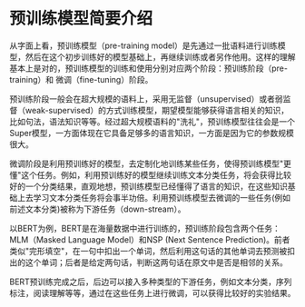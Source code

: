 # 预训练模型简要介绍

从字面上看，预训练模型（pre-training model）是先通过一批语料进行训练模型，然后在这个初步训练好的模型基础上，再继续训练或者另作他用。这样的理解基本上是对的，预训练模型的训练和使用分别对应两个阶段：预训练阶段（pre-training）和 微调（fine-tuning）阶段。

预训练阶段一般会在超大规模的语料上，采用无监督（unsupervised）或者弱监督（weak-supervised）的方式训练模型，期望模型能够获得语言相关的知识，比如句法，语法知识等等。经过超大规模语料的"洗礼"，预训练模型往往会是一个Super模型，一方面体现在它具备足够多的语言知识，一方面是因为它的参数规模很大。

微调阶段是利用预训练好的模型，去定制化地训练某些任务，使得预训练模型"更懂"这个任务。例如，利用预训练好的模型继续训练文本分类任务，将会获得比较好的一个分类结果，直观地想，预训练模型已经懂得了语言的知识，在这些知识基础上去学习文本分类任务将会事半功倍。利用预训练模型去微调的一些任务(例如前述文本分类)被称为下游任务（down-stream）。

以BERT为例，BERT是在海量数据中进行训练的，预训练阶段包含两个任务：MLM（Masked Language Model）和NSP (Next Sentence Prediction)。前者类似"完形填空"，在一句中扣出一个单词，然后利用这句话的其他单词去预测被扣出的这个单词；后者是给定两句话，判断这两句话在原文中是否是相邻的关系。

BERT预训练完成之后，后边可以接入多种类型的下游任务，例如文本分类，序列标注，阅读理解等等，通过在这些任务上进行微调，可以获得比较好的实验结果。
